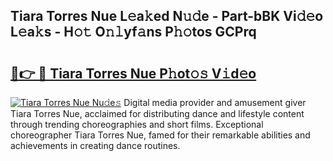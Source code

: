 ## Tiara Torres Nue L𝚎a𝚔ed N𝚞𝚍e - Part-bBK Vi𝚍𝚎o L𝚎a𝚔s - H𝚘𝚝 O𝚗𝚕yf𝚊ns P𝚑𝚘tos GCPrq

# <h2><a href="http://kf8cupi.oniu.top/?m=Tiara+Torres+Nue">🔗👉 🔴 Tiara Torres Nue P𝚑ot𝚘𝚜 V𝚒d𝚎o</a></h2>

[![Tiara Torres Nue Nu𝚍e𝚜](https://i.imgur.com/0qMVB7G.gif)](http://kf8cupi.oniu.top/?m=Tiara+Torres+Nue)
Digital media provider and amusement giver Tiara Torres Nue, acclaimed for distributing dance and lifestyle content through trending choreographies and short films. Exceptional choreographer Tiara Torres Nue, famed for their remarkable abilities and achievements in creating dance routines.  
